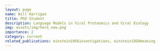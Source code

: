 ```yaml
---
layout: page
name: Will Harrigan
title: PhD Student
description: Language Models in Viral Proteomics and Viral Ecology
img: assets/img/hero_new.png
importance: 2
category: current
related_publications: einstein1956investigations, einstein1950meaning
---
```

